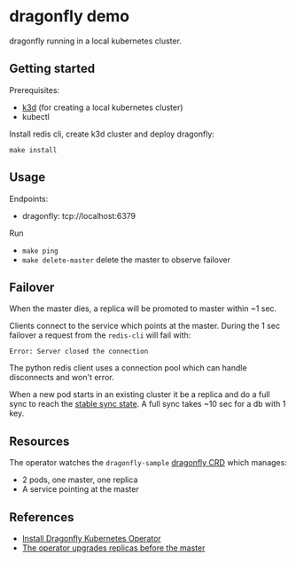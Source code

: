 # dragonfly demo

dragonfly running in a local kubernetes cluster.

## Getting started

Prerequisites:

- [k3d](https://k3d.io/) (for creating a local kubernetes cluster)
- kubectl

Install redis cli, create k3d cluster and deploy dragonfly:

```
make install
```

## Usage

Endpoints:

- dragonfly: tcp://localhost:6379

Run

- `make ping`
- `make delete-master` delete the master to observe failover

## Failover

When the master dies, a replica will be promoted to master within ~1 sec.

Clients connect to the service which points at the master. During the 1 sec failover a request from the `redis-cli` will fail with:

```
Error: Server closed the connection
```

The python redis client uses a connection pool which can handle disconnects and won't error.

When a new pod starts in an existing cluster it be a replica and do a full sync to reach the [stable sync state](https://github.com/dragonflydb/dragonfly/issues/1132).
A full sync takes ~10 sec for a db with 1 key.

## Resources

The operator watches the `dragonfly-sample` [dragonfly CRD](https://github.com/dragonflydb/dragonfly-operator/blob/main/api/v1alpha1/dragonfly_types.go) which manages:

- 2 pods, one master, one replica
- A service pointing at the master

## References

- [Install Dragonfly Kubernetes Operator](https://www.dragonflydb.io/docs/managing-dragonfly/operator/installation)
- [The operator upgrades replicas before the master](https://github.com/dragonflydb/dragonfly-operator/issues/61)
